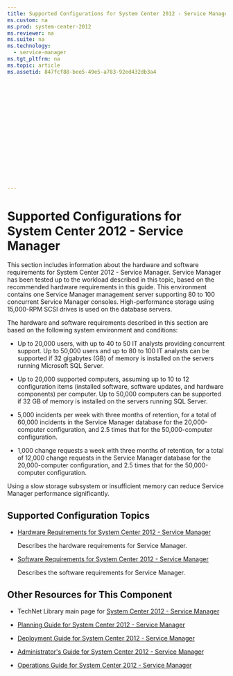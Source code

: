 ```yaml
---
title: Supported Configurations for System Center 2012 - Service Manager
ms.custom: na
ms.prod: system-center-2012
ms.reviewer: na
ms.suite: na
ms.technology: 
  - service-manager
ms.tgt_pltfrm: na
ms.topic: article
ms.assetid: 847fcf88-bee5-49e5-a783-92ed432db3a4
 

















---
```

# Supported Configurations for System Center 2012 - Service Manager
This section includes information about the hardware and software requirements for System Center 2012 - Service Manager. Service Manager has been tested up to the workload described in this topic, based on the recommended hardware requirements in this guide. This environment contains one Service Manager management server supporting 80 to 100 concurrent Service Manager consoles. High\-performance storage using 15,000\-RPM SCSI drives is used on the database servers.  
  
 The hardware and software requirements described in this section are based on the following system environment and conditions:  
  
-   Up to 20,000 users, with up to 40 to 50 IT analysts providing concurrent support. Up to 50,000 users and up to 80 to 100 IT analysts can be supported if 32 gigabytes \(GB\) of memory is installed on the servers running Microsoft SQL&nbsp;Server.  
  
-   Up to 20,000 supported computers, assuming up to 10 to 12 configuration items \(installed software, software updates, and hardware components\) per computer. Up to 50,000 computers can be supported if 32&nbsp;GB of memory is installed on the servers running SQL&nbsp;Server.  
  
-   5,000 incidents per week with three months of retention, for a total of 60,000 incidents in the Service Manager database for the 20,000\-computer configuration, and 2.5 times that for the 50,000\-computer configuration.  
  
-   1,000 change requests a week with three months of retention, for a total of 12,000 change requests in the Service Manager database for the 20,000\-computer configuration, and 2.5 times that for the 50,000\-computer configuration.  
  
 Using a slow storage subsystem or insufficient memory can reduce Service Manager performance significantly.  
  
## Supported Configuration Topics  
  
-   [Hardware Requirements for System Center 2012 \- Service Manager](../../../sm/plan/planning/Hardware-Requirements-for-System-Center-2012---Service-Manager.md)  
  
     Describes the hardware requirements for Service Manager.  
  
-   [Software Requirements for System Center 2012 \- Service Manager](../../../sm/plan/planning/Software-Requirements-for-System-Center-2012---Service-Manager.md)  
  
     Describes the software requirements for Service Manager.  
  
## Other Resources for This Component  
  
-   TechNet Library main page for [System Center 2012 - Service Manager](http://go.microsoft.com/fwlink/p/?LinkId=220655)  
  
-   [Planning Guide for System Center 2012 - Service Manager](http://go.microsoft.com/fwlink/p/?LinkId=209672)  
  
-   [Deployment Guide for System Center 2012 - Service Manager](http://go.microsoft.com/fwlink/p/?LinkId=209670)  
  
-   [Administrator's Guide for System Center 2012 - Service Manager](http://go.microsoft.com/fwlink/p/?LinkId=209669)  
  
-   [Operations Guide for System Center 2012 - Service Manager](http://go.microsoft.com/fwlink/p/?LinkId=220656)
